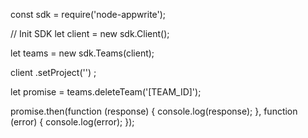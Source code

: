 const sdk = require('node-appwrite');

// Init SDK
let client = new sdk.Client();

let teams = new sdk.Teams(client);

client
    .setProject('')
;

let promise = teams.deleteTeam('[TEAM_ID]');

promise.then(function (response) {
    console.log(response);
}, function (error) {
    console.log(error);
});
